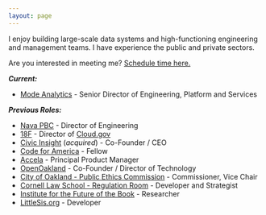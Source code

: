 ```yaml
---
layout: page 
---
```


I enjoy building large-scale data systems and high-functioning engineering and management teams. I have experience the public and private sectors.

Are you interested in meeting me? <a href="https://tidycal.com/eddietejeda/30-minute-meeting">Schedule time here.</a>

***Current:***

  - [Mode Analytics](https://mode.com) - Senior Director of Engineering, Platform and Services

***Previous Roles:***

  - [Nava PBC](https://navapbc.com) - Director of Engineering
  - [18F](https://18f.gsa.gov) - Director of [Cloud.gov](https://cloud.gov)
  - [Civic Insight](http://civicinsight.com) (*acquired*) - Co-Founder / CEO 
  - [Code for America](https://www.codeforamerica.org) - Fellow 
  - [Accela](http://accela.com) - Principal Product Manager 
  - [OpenOakland](http://openoakland.org) - Co-Founder / Director of Technology 
  - [City of Oakland - Public Ethics Commission](https://www.oaklandca.gov/boards-commissions/public-ethics-commission) - Commissioner, Vice Chair 
  - [Cornell Law School - Regulation Room](https://web.archive.org/web/20120620221618/http://regulationroom.org/about/) - Developer and Strategist 
  - [Institute for the Future of the Book](http://futureofthebook.org) - Researcher 
  - [LittleSis.org](https://littlesis.org) - Developer
